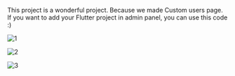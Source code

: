 This project is a wonderful project. Because we made Custom users page. If you want to add your Flutter project in admin panel, you can use this code :)

![1](https://user-images.githubusercontent.com/53713274/96356055-e0d2b480-10f1-11eb-8965-ac43068b3c56.jpg)

![2](https://user-images.githubusercontent.com/53713274/96356059-e203e180-10f1-11eb-9aa8-05b1d5fb019d.jpg)

![3](https://user-images.githubusercontent.com/53713274/96356076-2becc780-10f2-11eb-8002-6047baf79068.jpg)



